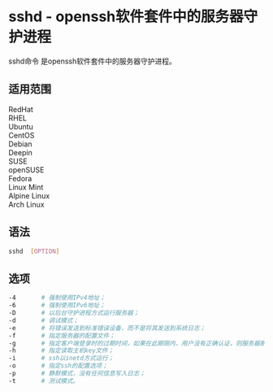 # sshd - openssh软件套件中的服务器守护进程

sshd命令 是openssh软件套件中的服务器守护进程。

## 适用范围

<!-- <div class="svg linux">Linux</div> -->
<div class="svg redhat">RedHat</div>
<div class="svg rhel">RHEL</div>
<div class="svg ubuntu">Ubuntu</div>
<div class="svg centos">CentOS</div>
<div class="svg debian">Debian</div>
<div class="svg deepin">Deepin</div>
<div class="svg suse">SUSE</div>
<div class="svg opensuse">openSUSE</div>
<div class="svg fedora">Fedora</div>
<div class="svg linuxmint">Linux Mint</div>
<!-- <div class="svg mxlinux">MX Linux</div> -->
<div class="svg alpinelinux">Alpine Linux</div>
<div class="svg archlinux">Arch Linux</div>

## 语法

``` bash
sshd  [OPTION]
```

## 选项

``` bash
-4       # 强制使用IPv4地址；
-6       # 强制使用IPv6地址；
-D       # 以后台守护进程方式运行服务器；
-d       # 调试模式；
-e       # 将错误发送到标准错误设备，而不是将其发送到系统日志；
-f       # 指定服务器的配置文件；
-g       # 指定客户端登录时的过期时间，如果在此期限内，用户没有正确认证，则服务器断开次客户端的连接；
-h       # 指定读取主机key文件；
-i       # ssh以inetd方式运行；
-o       # 指定ssh的配置选项；
-p       # 静默模式，没有任何信息写入日志；
-t       # 测试模式。
```



